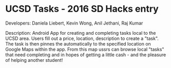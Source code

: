# UCSD Tasks - 2016 SD Hacks entry

Developers:
Daniela Liebert, Kevin Wong, Anil Jethani, Raj Kumar

Description:
Android App for creating and completing tasks local to the UCSD area. Users fill out a price, location, description to create a "task". The task is then pinnes the automatically to the specified location on Google Maps within the app. From this map ussrs can browse local "tasks" that need completing and in hopes of getting a little cash - and the pleasure of helping another student! 
